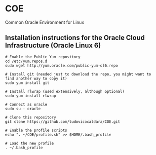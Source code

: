 # COE
Common Oracle Environment for Linux

## Installation instructions for the Oracle Cloud Infrastructure (Oracle Linux 6)
```
# Enable the Public Yum repository
cd /etc/yum.repos.d
sudo wget http://yum.oracle.com/public-yum-ol6.repo

# Install git (needed just to download the repo, you might want to find another way to copy it)
sudo yum install git

# Install rlwrap (used extensively, although optional)
sudo yum install rlwrap

# Connect as oracle
sudo su - oracle

# Clone this repository
git clone https://github.com/ludovicocaldara/COE.git

# Enable the profile scripts
echo ". ~/COE/profile.sh" >> $HOME/.bash_profile

# Load the new profile
. ~/.bash_profile
```
